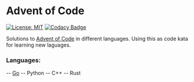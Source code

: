 # Advent of Code
[![License: MIT](https://img.shields.io/badge/License-MIT-yellow.svg)](https://opensource.org/licenses/MIT)
[![Codacy Badge](https://app.codacy.com/project/badge/Grade/6ea6d00f41c84862bd81744fb18a73b2)](https://app.codacy.com/gh/tu-vu/aoc/dashboard?utm_source=gh&utm_medium=referral&utm_content=&utm_campaign=Badge_grade)

Solutions to [Advent of Code](https://adventofcode.com/) in different languages. Using this as code kata for learning new laguages.

### Languages:
-- [Go](https://github.com/tu-vu/aoc/tree/main/go)
-- Python
-- C++
-- Rust
